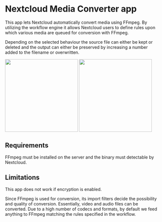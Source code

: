 # Nextcloud Media Converter app

This app lets Nextcloud automatically convert media using FFmpeg. By utilizing the workflow engine it allows Nextcloud users to define rules upon which various media are queued for conversion with FFmpeg.  

Depending on the selected behaviour the source file can either be kept or deleted and the output can either be preserved by increasing a number added to the filename or overwritten.

<img height="240" src="https://github.com/cwilby/nextcloud-workflow-media-converter/blob/main/screenshots/conversion-batch-ui.png" />
<img height="240" src="https://github.com/cwilby/nextcloud-workflow-media-converter/blob/main/screenshots/flow-settings-ui.png" />

## Requirements

FFmpeg must be installed on the server and the binary must detectable by Nextcloud.

## Limitations

This app does not work if encryption is enabled.

Since FFmpeg is used for conversion, its import filters decide the possibility and quality of conversion. Essentially, video and audio files can be converted. Due to a high number of codecs and formats, by default we feed anything to FFmpeg matching the rules specified in the workflow.
